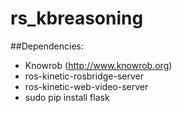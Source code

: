 # rs_kbreasoning

##Dependencies:
* Knowrob (http://www.knowrob.org)
* ros-kinetic-rosbridge-server 
* ros-kinetic-web-video-server
* sudo pip install flask
